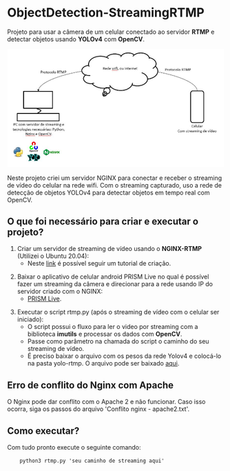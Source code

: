 # ObjectDetection-StreamingRTMP
Projeto para usar a câmera de um celular conectado ao servidor **RTMP** e detectar objetos usando **YOLOv4** com **OpenCV**.

![](image/nginx-rtmp.jpeg)

Neste projeto criei um servidor NGINX para conectar e receber o streaming de vídeo do celular na rede wifi. Com o streaming capturado, uso a rede de detecção de objetos YOLOv4 para detectar objetos em tempo real com OpenCV.

## O que foi necessário para criar e executar o projeto?

1. Criar um servidor de streaming de vídeo usando o **NGINX-RTMP** (Utilizei o Ubuntu 20.04):
    - Neste [link](https://www.digitalocean.com/community/tutorials/how-to-set-up-a-video-streaming-server-using-nginx-rtmp-on-ubuntu-20-04) é possível seguir um tutorial de criação.
>

2. Baixar o aplicativo de celular android PRISM Live no qual é possível fazer um streaming da câmera e direcionar para a rede usando IP do servidor criado com o NGINX:
    - [PRISM Live](https://prismlive.com/en_us/mapp/).
>

3. Executar o script rtmp.py (após o streaming de vídeo com o celular ser iniciado):
    - O script possui o fluxo para ler o video por streaming com a biblioteca **imutils** e processar os dados com **OpenCV**.
    - Passe como parâmetro na chamada do script o caminho do seu streaming de vídeo.
    - É preciso baixar o arquivo com os pesos da rede Yolov4 e colocá-lo na pasta yolo-rtmp. O arquivo pode ser baixado [aqui](https://drive.google.com/file/d/1aed2iucZyqhB9fHyDo3a3dOzvbVYLzt-/view?usp=sharing).

## Erro de conflito do Nginx com Apache
O Nginx pode dar conflito com o Apache 2 e não funcionar. Caso isso ocorra, siga os passos do arquivo 'Conflito nginx - apache2.txt'. 

## Como executar?
Com tudo pronto execute o seguinte comando:

        python3 rtmp.py 'seu caminho de streaming aqui'
